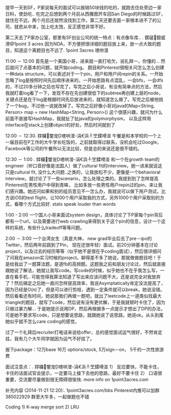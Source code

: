 提早一天到SF，P家说每天的面试可以报销50块钱的吃的，就跑去住处旁边一家日料，使劲吃.. 吃完之后想到两个月前从西雅图开车回San Diego的时候路过SF，就住在不远，两个月后还居然没找到工作，第二天还要去面一家根本进不了的公司，就悲从中来，加上吃太饱，反正感觉非常不好。

第二天去了P家办公室，那里有SF创业公司的统一特点：有点像车库.. . 鍥磋鎴戜滑@1point 3 acres
因为NDA，不方便把很详细的题目放上来，放一点大致的题目，知道这个离题目也不远了. 1point 3acres 璁哄潧

11:00 － 12:00 
首先是一个美国小哥，进来就一直打哈欠，说礼拜一，你懂的...  然后就问了点基本的问题，就开始coding。 题目和Pinterest很相关问怎么怎么创建一种data structure，可以表述对于一个pin，用户和用户间repin的关系。一开始忽略了log是按照时间先后顺序进来的，一开始思路有点混乱，一会bfs，一会dfs的，不过20多分钟之后也写完了。写完之后小哥说，有没有简单点的方法，然后我就盯着log看了一下，发现不存在先创建很低下的subtree再创建上层的node，关键点还是在于log是根据时间先后放进来的，就知道怎么做了。写完之后被他挑了一个bug，不过他一说就改掉了。写完之后好像小哥对java的Map<String, Person> map = new HashMap<String, Person>() 这个很感兴趣，就问为什么前面不直接写HashMap，我就扯了扯java的polymorphysm， 以及这样用interface在stack上创建object的好处，然后时间就到了

12:00 － 12:30. 鐣欏鐢宠璁哄潧-涓€浜╀笁鍒嗗湴
午餐是和本学校的一个上一届目前在P工作的大牛学长吃饭的，之前就取得过联系，没机会吃过Google， Facebook等公司的午餐所以无法比较，但是总的来说还是很不错的。

12:30 － 1:00 . 鐣欏鐢宠璁哄潧-涓€浜╀笁鍒嗗湴
和一个在growth team的engineer（听口音好像是法国人）做了cultural fit的interview。她一进来就说这只是cultural fit, 没什么大问题..之类的，让我放松不少，更像是一个behavioral interview。就讨论了下一些scenario，怎么处理之类的。我提到到了怎样提高Pinterest在男性用户中得到青睐， 比如多放一些男性用户repin过的pin，来让我们感兴趣。她还问如果和别的组员意见不一怎么办，我就说可以做下用户测试，比方说iOS的test flight，让1000个用户采取我的方式，另外1000个用户采取别的方式，看哪个方式比较好. stats speak louder than words

1:00 - 2:00
一个国人小哥来面试system design，具体讨论了下P家每个pin背后都有一个url，以及需要进行web crawling来得到关于这个pin的信息，设计一个这样的系统，有些什么tradeoff等等问题。

2:00 － 3:00
一个台湾女生（真是大神， new grad毕业后去了pre－ipo的Twitter，然后两年前跳到了Pin， 现在还很年轻）面试。前20分钟基本在讨论project，以及过去的经历等等（似乎她不是很在乎coding面试），然后很详细问了问我在amazon实习时候的project。聊得差不多了她说，那就做做题目吧！于是给我出了一题算法题，是道fb的高频题。这题我之前和朋友讨论过，然后就直接跟她说了解法，她就让我写code。写code的时候，似乎她也不在乎我怎么写，一直在看手机.. 可能觉得我算法知道了写出来应该问题不大，还是说完全对我放弃了？然后搞定之后她一直问怎样提高效率，我说Asymptatically肯定没法提高了，因为已经是O(n)了，但是可以进行剪枝，遇到一定条件就可以break，她说没错。 然后看看还有时间，她说那我们再做一题吧，就出了leetcode上一道类似找最大triangle的题目，就写了code，然后说有没有更优解，于是我就顿时卡住了，因为只做过暴力解... 于是她提示说用DP，然后再根据多一点提示才想出了DP的办法，可是她不要求写code，只是想要说思路，就跟她说了说思路，她说ok。从头到尾她似乎就不怎么care coding的感觉。

过了一个礼拜后recruiter打电话来说给offer，总的感觉面试运气很好，不然肯定挂，我有几个大牛同学就因为运气不好挂了。

报下package：12万base  16万 options/stock, 5万sign－on， 5千的一次性旅游费

面试注意点：. 鐣欏鐢宠璁哄潧-涓€浜╀笁鍒嗗湴
1） 反应要快，不能卡住，卡住的话面试官会提示，一定要马上接下去他的思路，最好不要卡住
2） 口语很重要，交流要尽量做到很无障碍很愉快. more info on 1point3acres.com



补充内容 (2014-11-21 12:20):. 1point3acres.com/bbs
Pinterest内推可以加群 385022929 群里大牛多，一起做题也不错



Coding 1) K-way merge sort 2) LRU
